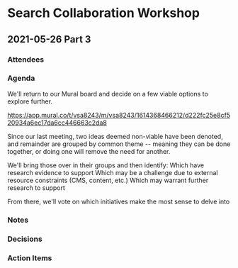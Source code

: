 # Search Collaboration Workshop

## 2021-05-26 Part 3

### Attendees

### Agenda
 We'll return to our Mural board and decide on a few viable options to explore further.  

https://app.mural.co/t/vsa8243/m/vsa8243/1614368466212/d222fc25e8cf520934a6ec17da6cc446663c2da8

Since our last meeting, two ideas deemed non-viable have been denoted, and remainder are grouped by common theme -- meaning they can be done together, or doing one will remove the need for another.  

We'll bring those over in their groups and then identify: 
Which have research evidence to support
Which may be a challenge due to external resource constraints (CMS, content, etc.)
Which may warrant further research to support

From there, we'll vote on which initiatives make the most sense to delve into

### Notes

### Decisions

### Action Items
